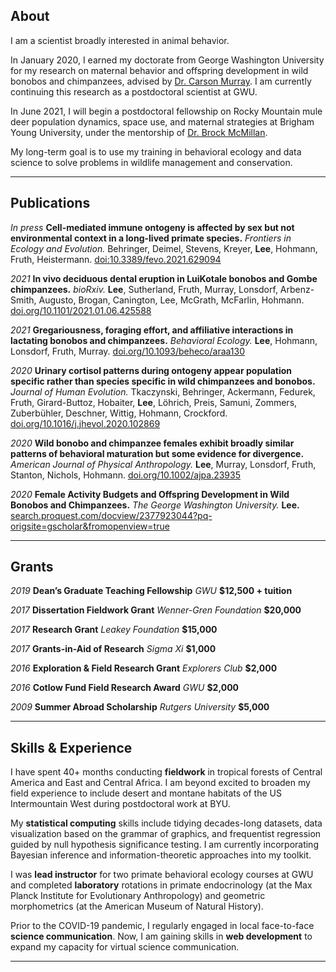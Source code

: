 ## About

I am a scientist broadly interested in animal behavior.

In January 2020, I earned my doctorate from George Washington University for my research on maternal behavior and offspring development in wild bonobos and chimpanzees, advised by <a href="https://cashp.columbian.gwu.edu/primate-behavioral-ecology">Dr. Carson Murray</a>. I am currently continuing this research as a postdoctoral scientist at GWU.

In June 2021, I will begin a postdoctoral fellowship on Rocky Mountain mule deer population dynamics, space use, and maternal strategies at Brigham Young University, under the mentorship of <a href="https://pws.byu.edu/wildlife-ecology">Dr. Brock McMillan</a>.

My long-term goal is to use my training in behavioral ecology and data science to solve problems in wildlife management and conservation.

---

## Publications

*In press* **Cell-mediated immune ontogeny is affected by sex but not environmental context in a long-lived primate species.** *Frontiers in Ecology and Evolution.* Behringer, Deimel, Stevens, Kreyer, **Lee**, Hohmann, Fruth, Heistermann. <a href="https://www.frontiersin.org/articles/10.3389/fevo.2021.629094/abstract">doi:10.3389/fevo.2021.629094</a>

*2021* **In vivo deciduous dental eruption in LuiKotale bonobos and Gombe chimpanzees.** *bioRxiv.* **Lee**, Sutherland, Fruth, Murray, Lonsdorf, Arbenz-Smith, Augusto, Brogan, Canington, Lee, McGrath, McFarlin, Hohmann. <a href="https://doi.org/10.1101/2021.01.06.425588">doi.org/10.1101/2021.01.06.425588</a>

*2021* **Gregariousness, foraging effort, and affiliative interactions in lactating bonobos and chimpanzees.** *Behavioral Ecology.* **Lee**, Hohmann, Lonsdorf, Fruth, Murray. <a href="https://doi.org/10.1093/beheco/araa130">doi.org/10.1093/beheco/araa130</a>

*2020* **Urinary cortisol patterns during ontogeny appear population specific rather than species specific in wild chimpanzees and bonobos.** *Journal of Human Evolution.* Tkaczynski, Behringer, Ackermann, Fedurek, Fruth, Girard-Buttoz, Hobaiter, **Lee**, Löhrich, Preis, Samuni, Zommers, Zuberbühler, Deschner, Wittig, Hohmann, Crockford. <a href="https://doi.org/10.1016/j.jhevol.2020.102869">doi.org/10.1016/j.jhevol.2020.102869</a>

*2020* **Wild bonobo and chimpanzee females exhibit broadly similar patterns of behavioral maturation but some evidence for divergence.** *American Journal of Physical Anthropology.* **Lee**, Murray, Lonsdorf, Fruth, Stanton, Nichols, Hohmann. <a href="https://doi.org/10.1002/ajpa.23935">doi.org/10.1002/ajpa.23935</a>

*2020* **Female Activity Budgets and Offspring Development in Wild Bonobos and Chimpanzees.** *The George Washington University.* **Lee.** <a href="https://search.proquest.com/docview/2377923044?pq-origsite=gscholar&fromopenview=true">search.proquest.com/docview/2377923044?pq-origsite=gscholar&fromopenview=true</a>

---

## Grants

*2019* **Dean’s Graduate Teaching Fellowship** *GWU* **$12,500 + tuition**

*2017* **Dissertation Fieldwork Grant** *Wenner-Gren Foundation* **$20,000**

*2017* **Research Grant** *Leakey Foundation* **$15,000**

*2017* **Grants-in-Aid of Research** *Sigma Xi* **$1,000**

*2016* **Exploration & Field Research Grant** *Explorers Club* **$2,000**

*2016* **Cotlow Fund Field Research Award** *GWU* **$2,000**

*2009* **Summer Abroad Scholarship** *Rutgers University* **$5,000**

---

## Skills & Experience

I have spent 40+ months conducting **fieldwork** in tropical forests of Central America and East and Central Africa. I am beyond excited to broaden my field experience to include desert and montane habitats of the US Intermountain West during postdoctoral work at BYU.

My **statistical computing** skills include tidying decades-long datasets, data visualization based on the grammar of graphics, and frequentist regression guided by null hypothesis significance testing. I am currently incorporating Bayesian inference and information-theoretic approaches into my toolkit.

I was **lead instructor** for two primate behavioral ecology courses at GWU and completed **laboratory** rotations in primate endocrinology (at the Max Planck Institute for Evolutionary Anthropology) and geometric morphometrics (at the American Museum of Natural History).

Prior to the COVID-19 pandemic, I regularly engaged in local face-to-face **science communication**. Now, I am gaining skills in **web development** to expand my capacity for virtual science communication.

---
<p style="font-size:11px">

